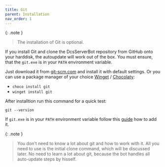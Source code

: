 ```yaml
---
title: Git
parent: Installation
nav_order: 1
---
```


{: .note }
> The installation of Git is optional.

If you install Git and clone the DcsServerBot repository from GitHub onto your harddisk, the autoupdate will work out of the box.
You must ensure, that the `git.exe` is in your `PATH` environment variable.

Just download it from [git-scm.com] and install it with default settings.
Or you can use a package manager of your choice [Winget] / [Chocolaty]:
- `choco install git`
- `winget install git`

After installtion run this command for a quick test:

```git --version```

If `git.exe` is in your `PATH` environment variable follow this [guide] how to add it.

{: .note }
> You don't need to know a lot about git and how to work with it.
> All you need to use is the initial clone command, which will be discussed later.
> No need to learn a lot about git, because the bot handles all auto-update steps by hisself.

[guide]: https://linuxhint.com/add-git-to-path-windows/
[git-scm.com]: https://git-scm.com/downloads
[Chocolaty]: https://chocolatey.org/
[Winget]: https://learn.microsoft.com/en-us/windows/package-manager/winget/
